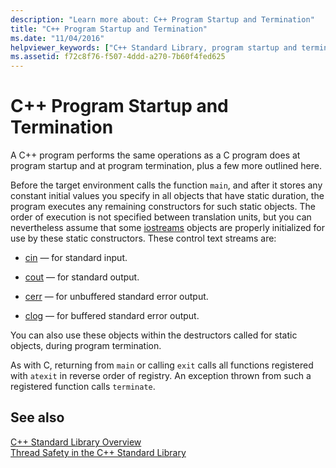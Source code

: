 ```yaml
---
description: "Learn more about: C++ Program Startup and Termination"
title: "C++ Program Startup and Termination"
ms.date: "11/04/2016"
helpviewer_keywords: ["C++ Standard Library, program startup and termination", "terminating execution", "Function Main procedures", "control text streams", "startup code, and C++ program termination", "main function, program startup"]
ms.assetid: f72c8f76-f507-4ddd-a270-7b60f4fed625
---
```

# C++ Program Startup and Termination

A C++ program performs the same operations as a C program does at program startup and at program termination, plus a few more outlined here.

Before the target environment calls the function `main`, and after it stores any constant initial values you specify in all objects that have static duration, the program executes any remaining constructors for such static objects. The order of execution is not specified between translation units, but you can nevertheless assume that some [iostreams](../standard-library/iostreams-conventions.md) objects are properly initialized for use by these static constructors. These control text streams are:

- [cin](../standard-library/iostream.md#cin) — for standard input.

- [cout](../standard-library/iostream.md#cout) — for standard output.

- [cerr](../standard-library/iostream.md#cerr) — for unbuffered standard error output.

- [clog](../standard-library/iostream.md#clog) — for buffered standard error output.

You can also use these objects within the destructors called for static objects, during program termination.

As with C, returning from `main` or calling `exit` calls all functions registered with `atexit` in reverse order of registry. An exception thrown from such a registered function calls `terminate`.

## See also

[C++ Standard Library Overview](../standard-library/cpp-standard-library-overview.md)\
[Thread Safety in the C++ Standard Library](../standard-library/thread-safety-in-the-cpp-standard-library.md)
